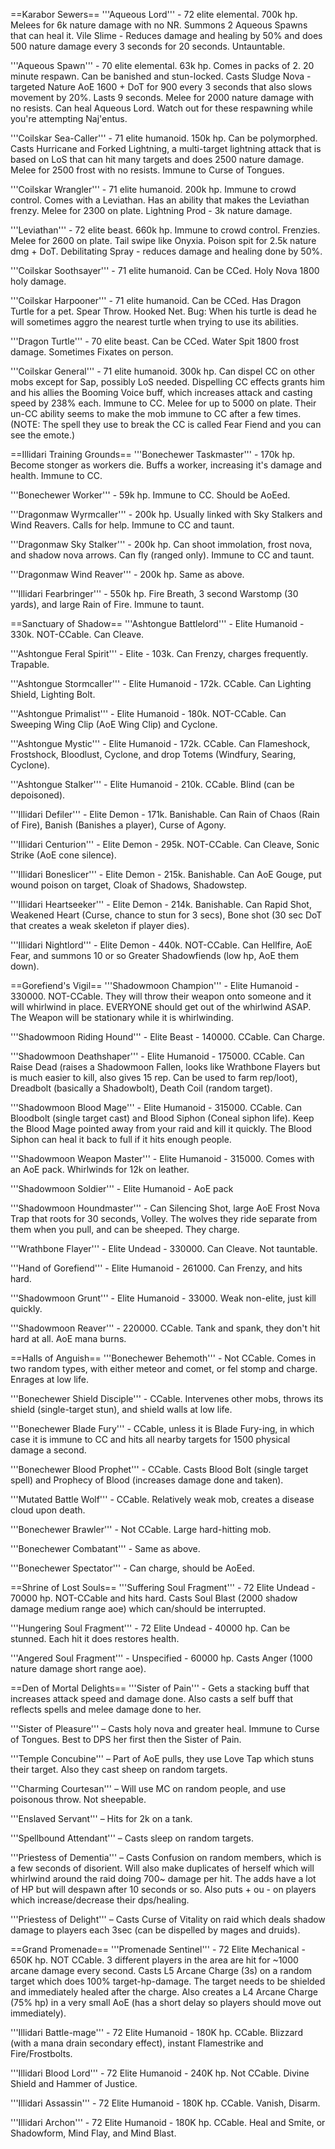 ==Karabor Sewers==
'''Aqueous Lord''' - 72 elite elemental. 700k hp. Melees for 6k nature damage with no NR. Summons 2 Aqueous Spawns that can heal it. Vile Slime - Reduces damage and healing by 50% and does 500 nature damage every 3 seconds for 20 seconds. Untauntable. 

'''Aqueous Spawn''' - 70 elite elemental. 63k hp. Comes in packs of 2. 20 minute respawn. Can be banished and stun-locked. Casts Sludge Nova - targeted Nature AoE 1600 + DoT for 900 every 3 seconds that also slows movement by 20%. Lasts 9 seconds. Melee for 2000 nature damage with no resists. Can heal Aqueous Lord. Watch out for these respawning while you're attempting Naj'entus. 

'''Coilskar Sea-Caller''' - 71 elite humanoid. 150k hp. Can be polymorphed. Casts Hurricane and Forked Lightning, a multi-target lightning attack that is based on LoS that can hit many targets and does 2500 nature damage. Melee for 2500 frost with no resists. Immune to Curse of Tongues. 

'''Coilskar Wrangler''' - 71 elite humanoid. 200k hp. Immune to crowd control. Comes with a Leviathan. Has an ability that makes the Leviathan frenzy. Melee for 2300 on plate. Lightning Prod - 3k nature damage. 

'''Leviathan''' - 72 elite beast. 660k hp. Immune to crowd control. Frenzies. Melee for 2600 on plate. Tail swipe like Onyxia. Poison spit for 2.5k nature dmg + DoT. Debilitating Spray - reduces damage and healing done by 50%.
 
'''Coilskar Soothsayer''' - 71 elite humanoid. Can be CCed. Holy Nova 1800 holy damage. 

'''Coilskar Harpooner''' - 71 elite humanoid. Can be CCed. Has Dragon Turtle for a pet. Spear Throw. Hooked Net. 
Bug: When his turtle is dead he will sometimes aggro the nearest turtle when trying to use its abilities. 

'''Dragon Turtle''' - 70 elite beast. Can be CCed. Water Spit 1800 frost damage. Sometimes Fixates on person. 

'''Coilskar General''' - 71 elite humanoid. 300k hp. Can dispel CC on other mobs except for Sap, possibly LoS needed. Dispelling CC effects grants him and his allies the Booming Voice buff, which increases attack and casting speed by 238% each. Immune to CC. Melee for up to 5000 on plate. Their un-CC ability seems to make the mob immune to CC after a few times. (NOTE: The spell they use to break the CC is called Fear Fiend and you can see the emote.)

==Illidari Training Grounds==
'''Bonechewer Taskmaster''' - 170k hp. Become stonger as workers die. Buffs a worker, increasing it's damage and health. Immune to CC. 

'''Bonechewer Worker''' - 59k hp. Immune to CC. Should be AoEed. 

'''Dragonmaw Wyrmcaller''' - 200k hp. Usually linked with Sky Stalkers and Wind Reavers. Calls for help. Immune to CC and taunt. 

'''Dragonmaw Sky Stalker''' - 200k hp. Can shoot immolation, frost nova, and shadow nova arrows. Can fly (ranged only). Immune to CC and taunt. 

'''Dragonmaw Wind Reaver''' - 200k hp. Same as above. 

'''Illidari Fearbringer''' - 550k hp. Fire Breath, 3 second Warstomp (30 yards), and large Rain of Fire. Immune to taunt.

==Sanctuary of Shadow==
'''Ashtongue Battlelord''' - Elite Humanoid - 330k. NOT-CCable. Can Cleave. 

'''Ashtongue Feral Spirit''' - Elite - 103k. Can Frenzy, charges frequently. Trapable.
 
'''Ashtongue Stormcaller''' - Elite Humanoid - 172k. CCable. Can Lighting Shield, Lighting Bolt. 

'''Ashtongue Primalist''' - Elite Humanoid - 180k. NOT-CCable. Can Sweeping Wing Clip (AoE Wing Clip) and Cyclone. 

'''Ashtongue Mystic''' - Elite Humanoid - 172k. CCable. Can Flameshock, Frostshock, Bloodlust, Cyclone, and drop Totems (Windfury, Searing, Cyclone). 

'''Ashtongue Stalker''' - Elite Humanoid - 210k. CCable. Blind (can be depoisoned).
 
'''Illidari Defiler''' - Elite Demon - 171k. Banishable. Can Rain of Chaos (Rain of Fire), Banish (Banishes a player), Curse of Agony. 

'''Illidari Centurion''' - Elite Demon - 295k. NOT-CCable. Can Cleave, Sonic Strike (AoE cone silence). 

'''Illidari Boneslicer''' - Elite Demon - 215k. Banishable. Can AoE Gouge, put wound poison on target, Cloak of Shadows, Shadowstep.
 
'''Illidari Heartseeker''' - Elite Demon - 214k. Banishable. Can Rapid Shot, Weakened Heart (Curse, chance to stun for 3 secs), Bone shot (30 sec DoT that creates a weak skeleton if player dies). 

'''Illidari Nightlord''' - Elite Demon - 440k. NOT-CCable. Can Hellfire, AoE Fear, and summons 10 or so Greater Shadowfiends (low hp, AoE them down).

==Gorefiend's Vigil==
'''Shadowmoon Champion''' - Elite Humanoid - 330000. NOT-CCable. They will throw their weapon onto someone and it will whirlwind in place. EVERYONE should get out of the whirlwind ASAP. The Weapon will be stationary while it is whirlwinding. 

'''Shadowmoon Riding Hound''' - Elite Beast - 140000. CCable. Can Charge. 

'''Shadowmoon Deathshaper''' - Elite Humanoid - 175000. CCable. Can Raise Dead (raises a Shadowmoon Fallen, looks like Wrathbone Flayers but is much easier to kill, also gives 15 rep. Can be used to farm rep/loot), Dreadbolt (basically a Shadowbolt), Death Coil (random target). 

'''Shadowmoon Blood Mage''' - Elite Humanoid - 315000. CCable. Can Bloodbolt (single target cast) and Blood Siphon (Coneal siphon life). Keep the Blood Mage pointed away from your raid and kill it quickly. The Blood Siphon can heal it back to full if it hits enough people. 

'''Shadowmoon Weapon Master''' - Elite Humanoid - 315000. Comes with an AoE pack. Whirlwinds for 12k on leather. 

'''Shadowmoon Soldier''' - Elite Humanoid - AoE pack 

'''Shadowmoon Houndmaster''' - Can Silencing Shot, large AoE Frost Nova Trap that roots for 30 seconds, Volley. The wolves they ride separate from them when you pull, and can be sheeped. They charge. 

'''Wrathbone Flayer''' - Elite Undead - 330000. Can Cleave. Not tauntable.
 
'''Hand of Gorefiend''' - Elite Humanoid - 261000. Can Frenzy, and hits hard. 

'''Shadowmoon Grunt''' - Elite Humanoid - 33000. Weak non-elite, just kill quickly. 

'''Shadowmoon Reaver''' - 220000. CCable. Tank and spank, they don't hit hard at all. AoE mana burns.

==Halls of Anguish==
'''Bonechewer Behemoth''' - Not CCable. Comes in two random types, with either meteor and comet, or fel stomp and charge. Enrages at low life. 

'''Bonechewer Shield Disciple''' - CCable. Intervenes other mobs, throws its shield (single-target stun), and shield walls at low life. 

'''Bonechewer Blade Fury''' - CCable, unless it is Blade Fury-ing, in which case it is immune to CC and hits all nearby targets for 1500 physical damage a second. 

'''Bonechewer Blood Prophet''' - CCable. Casts Blood Bolt (single target spell) and Prophecy of Blood (increases damage done and taken). 

'''Mutated Battle Wolf''' - CCable. Relatively weak mob, creates a disease cloud upon death. 

'''Bonechewer Brawler''' - Not CCable. Large hard-hitting mob. 

'''Bonechewer Combatant''' - Same as above. 

'''Bonechewer Spectator''' - Can charge, should be AoEed.

==Shrine of Lost Souls==
'''Suffering Soul Fragment''' - 72 Elite Undead - 70000 hp. NOT-CCable and hits hard. Casts Soul Blast (2000 shadow damage medium range aoe) which can/should be interrupted.
 
'''Hungering Soul Fragment''' - 72 Elite Undead - 40000 hp. Can be stunned. Each hit it does restores health.
 
'''Angered Soul Fragment''' - Unspecified - 60000 hp. Casts Anger (1000 nature damage short range aoe).

==Den of Mortal Delights==
'''Sister of Pain''' - Gets a stacking buff that increases attack speed and damage done. Also casts a self buff that reflects spells and melee damage done to her. 

'''Sister of Pleasure''' – Casts holy nova and greater heal. Immune to Curse of Tongues. Best to DPS her first then the Sister of Pain. 

'''Temple Concubine''' – Part of AoE pulls, they use Love Tap which stuns their target. Also they cast sheep on random targets. 

'''Charming Courtesan''' – Will use MC on random people, and use poisonous throw. Not sheepable. 

'''Enslaved Servant''' – Hits for 2k on a tank. 

'''Spellbound Attendant''' – Casts sleep on random targets.
 
'''Priestess of Dementia''' – Casts Confusion on random members, which is a few seconds of disorient. Will also make duplicates of herself which will whirlwind around the raid doing 700~ damage per hit. The adds have a lot of HP but will despawn after 10 seconds or so. Also puts + ou - on players which increase/decrease their dps/healing.
 
'''Priestess of Delight''' – Casts Curse of Vitality on raid which deals shadow damage to players each 3sec (can be dispelled by mages and druids).

==Grand Promenade==
'''Promenade Sentinel''' - 72 Elite Mechanical - 650K hp. NOT CCable. 3 different players in the area are hit for ~1000 arcane damage every second. Casts L5 Arcane Charge (3s) on a random target which does 100% target-hp-damage. The target needs to be shielded and immediately healed after the charge. Also creates a L4 Arcane Charge (75% hp) in a very small AoE (has a short delay so players should move out immediately). 

'''Illidari Battle-mage''' - 72 Elite Humanoid - 180K hp. CCable. Blizzard (with a mana drain secondary effect), instant Flamestrike and Fire/Frostbolts. 

'''Illidari Blood Lord''' - 72 Elite Humanoid - 240K hp. Not CCable. Divine Shield and Hammer of Justice. 

'''Illidari Assassin''' - 72 Elite Humanoid - 180K hp. CCable. Vanish, Disarm. 

'''Illidari Archon''' - 72 Elite Humanoid - 180K hp. CCable. Heal and Smite, or Shadowform, Mind Flay, and Mind Blast.